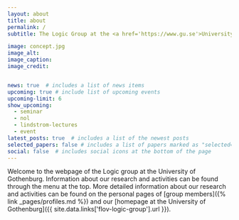 ```yaml
---
layout: about
title: about
permalink: /
subtitle: The Logic Group at the <a href='https://www.gu.se'>University of Gothenburg</a>

image: concept.jpg
image_alt: 
image_caption: 
image_credit: 


news: true  # includes a list of news items
upcoming: true # include list of upcoming events
upcoming-limit: 6
show_upcoming:
  - seminar
  - nol
  - lindstrom-lectures
  - event
latest_posts: true  # includes a list of the newest posts
selected_papers: false # includes a list of papers marked as "selected={true}"
social: false  # includes social icons at the bottom of the page
---
```


Welcome to the webpage of the Logic group at the University of Gothenburg.
Information about our research and activities can be found through the menu at the top.
More detailed information about our research and activities can be found on the personal pages of [group members]({% link _pages/profiles.md %}) and our [homepage at the University of Gothenburg]({{ site.data.links['flov-logic-group'].url }}).
